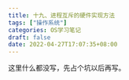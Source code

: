 ```yaml
---
title: 十九、进程互斥的硬件实现方法
tags: ["操作系统"]
categories: OS学习笔记
draft: false
date: 2022-04-27T17:07:35+08:00
---
```


这里什么都没写，先占个坑以后再写。

<!--more-->
